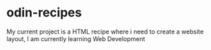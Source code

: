 # odin-recipes
My current project is a HTML recipe where i need to create a website layout, I am currently learning Web Development
